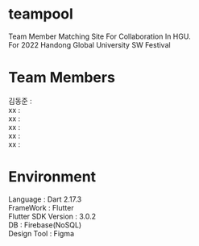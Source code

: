 # teampool

Team Member Matching Site For Collaboration In HGU.  
For 2022 Handong Global University SW Festival  

# Team Members

김동준 :    
xx :   
xx :  
xx :  
xx :  
xx :  

# Environment

Language : Dart 2.17.3  
FrameWork : Flutter  
Flutter SDK Version : 3.0.2  
DB : Firebase(NoSQL)  
Design Tool : Figma  